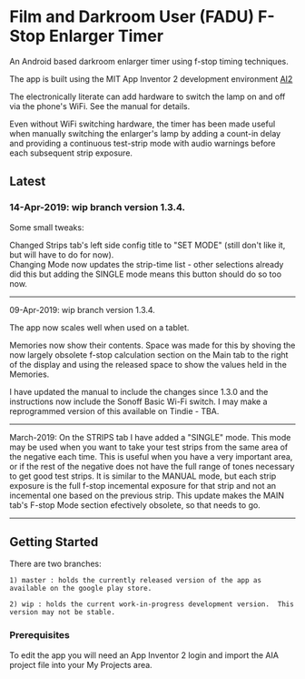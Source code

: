# Film and Darkroom User (FADU) F-Stop Enlarger Timer

An Android based darkroom enlarger timer using f-stop timing techniques.


The app is built using the MIT App Inventor 2 development environment [AI2](https://appinventor.mit.edu)

The electronically literate can add hardware to switch the lamp on and off via the phone's WiFi.  See the manual for details.  

Even without WiFi switching hardware, the timer has been made useful when manually switching the enlarger's lamp by adding a count-in delay and providing a continuous test-strip mode with audio warnings before each subsequent strip exposure.



## Latest

### 14-Apr-2019: wip branch version 1.3.4.

Some small tweaks:

Changed Strips tab's left side config title to "SET MODE" (still don't like it, but will have to do for now).  
Changing Mode now updates the strip-time list - other selections already did this but adding the SINGLE mode means this button should do so too now.

-----

09-Apr-2019: wip branch version 1.3.4.  

The app now scales well when used on a tablet.

Memories now show their contents.  Space was made for this by shoving the now largely obsolete f-stop calculation section on the Main tab to the right of the display and using the released space to show the values held in the Memories.

I have updated the manual to include the changes since 1.3.0 and the instructions now include the Sonoff Basic Wi-Fi switch.  I may make a reprogrammed version of this available on Tindie - TBA.

-----

March-2019:  On the STRIPS tab I have added a "SINGLE" mode.  This mode may be used when you want to take your test strips from the same area of the negative each time.  This is useful when you have a very important area, or if the rest of the negative does not have the full range of tones necessary to get good test strips.  It is similar to the MANUAL mode, but each strip exposure is the full f-stop incemental exposure for that strip and not an incemental one based on the previous strip.  This update makes the MAIN tab's F-stop Mode section efectively obsolete, so that needs to go.  

-----





## Getting Started

There are two branches:

	1) master : holds the currently released version of the app as available on the google play store.
	
	2) wip : holds the current work-in-progress development version.  This version may not be stable.



### Prerequisites

To edit the app you will need an App Inventor 2 login and import the AIA project file into your My Projects area.
